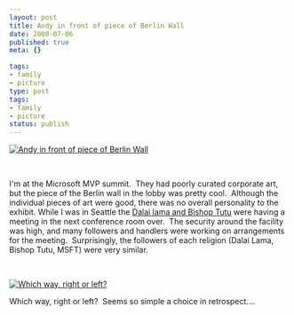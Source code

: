 ```yaml
---
layout: post
title: Andy in front of piece of Berlin Wall
date: 2008-07-06
published: true
meta: {}

tags:
- family
- picture
type: post
tags:
- family
- picture
status: publish
---
```



[![Andy in front of piece of Berlin Wall](http://media.eick.us/2011/05/2479539800_24bd510b99.jpg)](http://www.flickr.com/photos/andreweick/2479539800/ "Andy in front of piece of Berlin Wall by AndrewEick, on Flickr")



 



I'm at the Microsoft MVP summit.  They had poorly curated corporate art, but the piece of the Berlin wall in the lobby was pretty cool.  Although the individual pieces of art were good, there was no overall personality to the exhibit. While I was in Seattle the [Dalai lama and Bishop Tutu](http://seattletimes.nwsource.com/html/localnews/2004351882_dalailama16m.html) were having a meeting in the next conference room over.  The security around the facility was high, and many followers and handlers were working on arrangements for the meeting.  Surprisingly, the followers of each religion (Dalai Lama, Bishop Tutu, MSFT) were very similar.



 



[![Which way, right or left?](http://media.eick.us/2011/05/2416442187_43063c56d9.jpg)](http://www.flickr.com/photos/andreweick/2416442187/ "Which way, right or left? by AndrewEick, on Flickr")



Which way, right or left?  Seems so simple a choice in retrospect....

